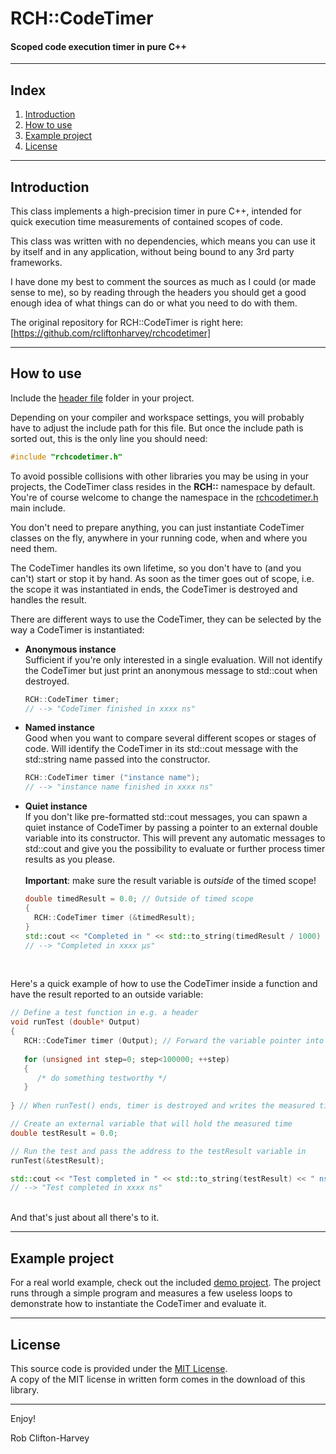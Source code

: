 ﻿# RCH::CodeTimer
#### Scoped code execution timer in pure C++

-------------------------------------------------------------------------------------------------------

## Index

1. [Introduction](https://github.com/rcliftonharvey/rchcodetimer/blob/master/README.md#introduction)
2. [How to use](https://github.com/rcliftonharvey/rchcodetimer/blob/master/README.md#how-to-use)
3. [Example project](https://github.com/rcliftonharvey/rchcodetimer/blob/master/README.md#example-project)
4. [License](https://github.com/rcliftonharvey/rchcodetimer/blob/master/README.md#license)

-------------------------------------------------------------------------------------------------------

## Introduction 

This class implements a high-precision timer in pure C++, intended for quick execution time measurements of contained scopes of code.

This class was written with no dependencies, which means you can use it by itself and in any application, without being bound to any 3rd party frameworks.

I have done my best to comment the sources as much as I could (or made sense to me), so by reading through the headers you should get a good enough idea of what things can do or what you need to do with them.

The original repository for RCH::CodeTimer is right here:<br>
[https://github.com/rcliftonharvey/rchcodetimer]

-------------------------------------------------------------------------------------------------------

## How to use

Include the [header file](https://github.com/rcliftonharvey/rchcodetimer/tree/master/include/rchcodetimer.h) folder in your project.

Depending on your compiler and workspace settings, you will probably have to adjust the include path for this file. But once the include path is sorted out, this is the only line you should need:
```c++
#include "rchcodetimer.h"
```

To avoid possible collisions with other libraries you may be using in your projects, the CodeTimer class resides in the **RCH::** namespace by default. You're of course welcome to change the namespace in the [rchcodetimer.h](https://github.com/rcliftonharvey/rchcodetimer/blob/master/include/rchcodetimer.h#L37) main include.

You don't need to prepare anything, you can just instantiate CodeTimer classes on the fly, anywhere in your running code, when and where you need them.

The CodeTimer handles its own lifetime, so you don't have to (and you can't) start or stop it by hand. As soon as the timer goes out of scope, i.e. the scope it was instantiated in ends, the CodeTimer is destroyed and handles the result.

There are different ways to use the CodeTimer, they can be selected by the way a CodeTimer is instantiated:

* **Anonymous instance**<br>
   Sufficient if you're only interested in a single evaluation. Will not identify the CodeTimer but just print an anonymous message to std::cout when destroyed.   <br>
    ```c++
    RCH::CodeTimer timer;
    // --> "CodeTimer finished in xxxx ns"
    ```
  
* **Named instance**<br>
    Good when you want to compare several different scopes or stages of code. Will identify the CodeTimer in its std::cout message with the std::string name passed into the constructor.<br>
    ```c++
    RCH::CodeTimer timer ("instance name");
    // --> "instance name finished in xxxx ns"
    ```
    
* **Quiet instance**<br>
   If you don't like pre-formatted std::cout messages, you can spawn a quiet instance of CodeTimer by passing a pointer to an external double variable into its constructor. This will prevent any automatic messages to std::cout and give you the possibility to evaluate or further process timer results as you please.<br><br>
   **Important**: make sure the result variable is _outside_ of the timed scope!<br>
    ```c++
    double timedResult = 0.0; // Outside of timed scope
    {
      RCH::CodeTimer timer (&timedResult);
    }
    std::cout << "Completed in " << std::to_string(timedResult / 1000) << " µs" << std::endl;
    // --> "Completed in xxxx µs"
    ```
    <br>
Here's a quick example of how to use the CodeTimer inside a function and have the result reported to an outside variable:
   ```c++
   // Define a test function in e.g. a header
   void runTest (double* Output)
   {
      RCH::CodeTimer timer (Output); // Forward the variable pointer into the constructor
      
      for (unsigned int step=0; step<100000; ++step)
      {
         /* do something testworthy */
      }
      
   } // When runTest() ends, timer is destroyed and writes the measured time into testResult.
   
   // Create an external variable that will hold the measured time
   double testResult = 0.0; 
   
   // Run the test and pass the address to the testResult variable in
   runTest(&testResult);
   
   std::cout << "Test completed in " << std::to_string(testResult) << " ns" << std::endl;
   // --> "Test completed in xxxx ns"
   ```
    
<br>
And that's just about all there's to it.

-------------------------------------------------------------------------------------------------------

## Example project

For a real world example, check out the included [demo project](https://github.com/rcliftonharvey/rchcodetimer/blob/master/demo/demo.cpp). The project runs through a simple program and measures a few useless loops to demonstrate how to instantiate the CodeTimer and evaluate it. 

-------------------------------------------------------------------------------------------------------

## License

This source code is provided under the [MIT License](https://github.com/rcliftonharvey/rchcodetimer/tree/master/LICENSE).<br>
A copy of the MIT license in written form comes in the download of this library.

-------------------------------------------------------------------------------------------------------

Enjoy!

Rob Clifton-Harvey

